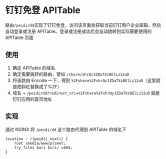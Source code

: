 # 钉钉免登 APITable
路由`/peidi/dd`实现了钉钉免登，访问该页面会获取当前钉钉用户企业邮箱，然后自动登录或注册 APITable。登录或注册成功后会自动跳转到实际需要使用的 APITable 页面
## 使用
1. 确定 APITable 的域名
1. 确定需要跳转的路由，譬如 `/share/shrQc3ZDaTXz8ElLz12uD`
2. 将该路由 Encode 一下，得到 `%2Fshare%2FshrQc3ZDaTXz8ElLz12uD`（这里就是把斜杠替换成了%2F）
3. 域名 + `/peidi/dd?redirect_uri=%2Fshare%2FshrQy3ZDaTXz8ElLz12uD` 就是钉钉应用的首页地址

## 实现
通过 NGINX 将 `/peidi/dd` 这个路由代理到 APITable 的域名下
```
location ~ /(peidi|_nuxt)/ {
    root /media/www/planet;
    try_files $uri $uri/ =404;
}
```
